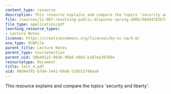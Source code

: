 ```yaml
---
content_type: resource
description: This resource explains and compare the topics 'security and liberty'.
file: /courses/11-007-resolving-public-disputes-spring-2005/98d44702b7d47e4169a8535b52748aa0_lect_4.pdf
file_type: application/pdf
learning_resource_types:
- Lecture Notes
license: https://creativecommons.org/licenses/by-nc-sa/4.0/
ocw_type: OCWFile
parent_title: Lecture Notes
parent_type: CourseSection
parent_uid: 50b49122-903b-96b8-d465-b3d7ee39768e
resourcetype: Document
title: lect_4.pdf
uid: 98d44702-b7d4-7e41-69a8-535b52748aa0
---
```

This resource explains and compare the topics 'security and liberty'.